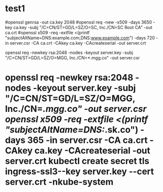 # test1
#openssl genrsa -out ca.key 2048
#openssl req -new -x509 -days 3650 -key ca.key -subj "/C=CN/ST=GD/L=SZ/O=SC, Inc./CN=SC Root CA" -out ca.crt
#openssl x509 -req -extfile <(printf "subjectAltName=DNS:example.com,DNS:www.example.com") -days 720 -in server.csr -CA ca.crt -CAkey ca.key -CAcreateserial -out server.crt


openssl req -newkey rsa:2048 -nodes -keyout server.key -subj "/C=CN/ST=GD/L=SZ/O=MGG, Inc./CN=*.mgg.co" -out server.csr


openssl req -newkey rsa:2048 -nodes -keyout server.key -subj "/C=CN/ST=GD/L=SZ/O=MGG, Inc./CN=*.mgg.co" -out server.csr
openssl x509 -req -extfile <(printf "subjectAltName=DNS:*.sk.co") -days 365 -in server.csr -CA ca.crt -CAkey ca.key -CAcreateserial -out server.crt
kubectl create secret tls ingress-ssl3--key server.key --cert server.crt -nkube-system
================================
